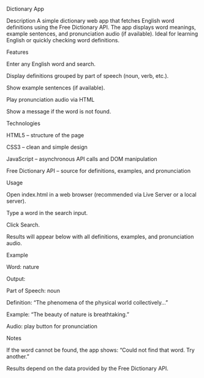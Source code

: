 Dictionary App

Description
A simple dictionary web app that fetches English word definitions using the Free Dictionary API.
The app displays word meanings, example sentences, and pronunciation audio (if available). Ideal for learning English or quickly checking word definitions.

Features

Enter any English word and search.

Display definitions grouped by part of speech (noun, verb, etc.).

Show example sentences (if available).

Play pronunciation audio via HTML <audio> element.

Show a message if the word is not found.

Technologies

HTML5 – structure of the page

CSS3 – clean and simple design

JavaScript – asynchronous API calls and DOM manipulation

Free Dictionary API – source for definitions, examples, and pronunciation

Usage

Open index.html in a web browser (recommended via Live Server or a local server).

Type a word in the search input.

Click Search.

Results will appear below with all definitions, examples, and pronunciation audio.

Example

Word: nature

Output:

Part of Speech: noun

Definition: “The phenomena of the physical world collectively…”

Example: “The beauty of nature is breathtaking.”

Audio: play button for pronunciation

Notes

If the word cannot be found, the app shows: “Could not find that word. Try another.”

Results depend on the data provided by the Free Dictionary API.
